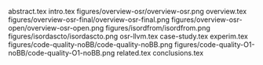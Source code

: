 abstract.tex
intro.tex
figures/overview-osr/overview-osr.png
overview.tex
figures/overview-osr-final/overview-osr-final.png
figures/overview-osr-open/overview-osr-open.png
figures/isordfrom/isordfrom.png
figures/isordascto/isordascto.png
osr-llvm.tex
case-study.tex
experim.tex
figures/code-quality-noBB/code-quality-noBB.png
figures/code-quality-O1-noBB/code-quality-O1-noBB.png
related.tex
conclusions.tex
